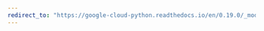 ```yaml
---
redirect_to: "https://google-cloud-python.readthedocs.io/en/0.19.0/_modules/google/cloud/pubsub/client.html"
---
```

